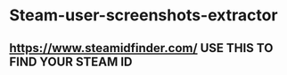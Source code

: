 # Steam-user-screenshots-extractor

## https://www.steamidfinder.com/ USE THIS TO FIND YOUR STEAM ID
